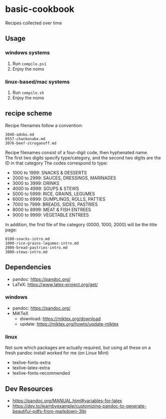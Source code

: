 # basic-cookbook

Recipes collected over time

## Usage

### windows systems

1. Run `compile.ps1`
1. Enjoy the noms

### linux-based/mac systems

1. Run `compile.sh`
1. Enjoy the noms

## recipe scheme

Recipe filenames follow a convention:

```
3048-adobo.md
0557-chankonabe.md
3076-beef-stroganoff.md
```

Recipe filenames consist of a four-digit code, then hyphenated name.  
The first two digits specify type/category, and the second two digits are the ID in that category
The codes correspond to type:

- 1000 to 1999: SNACKS & DESSERTS
- 2000 to 2999: SAUCES, DRESSINGS, MARINADES
- 3000 to 3999: DRINKS
- 4000 to 4999: SOUPS & STEWS
- 5000 to 5999: RICE, GRAINS, LEGUMES
- 6000 to 6999: DUMPLINGS, ROLLS, PATTIES
- 7000 to 7999: BREADS, SIDES, PASTRIES
- 8000 to 8999: MEAT & FISH ENTREES
- 9000 to 9999: VEGETABLE ENTREES

In addition, the first file of the category (0000, 1000, 2000) will be the title page:

```
0100-snacks-intro.md
1000-rice-grains-legumes-intro.md
2000-bread-pastries-intro.md
3000-stews-intro.md
```

## Dependencies

- pandoc: https://pandoc.org/
- LaTeX: https://www.latex-project.org/get/

### windows

- pandoc: https://pandoc.org/
- MiKTeX
    + download: https://miktex.org/download
    + update: https://miktex.org/howto/update-miktex

### linux

Not sure which packages are actually required, but using all these on a fresh pandoc install worked for me (on Linux Mint)

- texlive-fonts-extra
- texlive-latex-extra
- texlive-fonts-recommended

## Dev Resources

- https://pandoc.org/MANUAL.html#variables-for-latex
- https://dev.to/learnbyexample/customizing-pandoc-to-generate-beautiful-pdfs-from-markdown-3lbj
